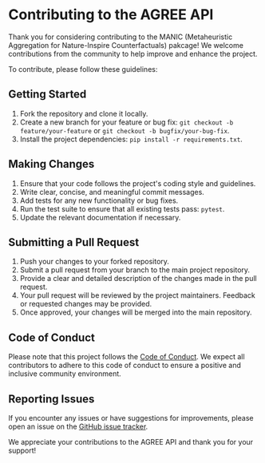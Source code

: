 # Contributing to the AGREE API

Thank you for considering contributing to the MANIC (Metaheuristic Aggregation for Nature-Inspire Counterfactuals) pakcage! We welcome contributions from the community to help improve and enhance the project. 

To contribute, please follow these guidelines:

## Getting Started

1. Fork the repository and clone it locally.
2. Create a new branch for your feature or bug fix: `git checkout -b feature/your-feature` or `git checkout -b bugfix/your-bug-fix`.
3. Install the project dependencies: `pip install -r requirements.txt`.

## Making Changes

1. Ensure that your code follows the project's coding style and guidelines.
2. Write clear, concise, and meaningful commit messages.
3. Add tests for any new functionality or bug fixes.
4. Run the test suite to ensure that all existing tests pass: `pytest`.
5. Update the relevant documentation if necessary.

## Submitting a Pull Request

1. Push your changes to your forked repository.
2. Submit a pull request from your branch to the main project repository.
3. Provide a clear and detailed description of the changes made in the pull request.
4. Your pull request will be reviewed by the project maintainers. Feedback or requested changes may be provided.
5. Once approved, your changes will be merged into the main repository.

## Code of Conduct

Please note that this project follows the [Code of Conduct](CODE_OF_CONDUCT.md). We expect all contributors to adhere to this code of conduct to ensure a positive and inclusive community environment.

## Reporting Issues

If you encounter any issues or have suggestions for improvements, please open an issue on the [GitHub issue tracker](https://github.com/your-username/your-repository/issues).

We appreciate your contributions to the AGREE API and thank you for your support!
